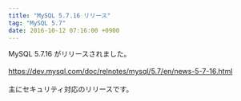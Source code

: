 ```yaml
---
title: "MySQL 5.7.16 リリース"
tag: "MySQL 5.7"
date: 2016-10-12 07:16:00 +0900
---
```


MySQL 5.7.16 がリリースされました。<br>
<br>
https://dev.mysql.com/doc/relnotes/mysql/5.7/en/news-5-7-16.html<br>
<br>
主にセキュリティ対応のリリースです。<br>
<br>
<br>
